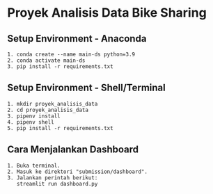 # Proyek Analisis Data Bike Sharing

## Setup Environment - Anaconda
```
1. conda create --name main-ds python=3.9
2. conda activate main-ds
3. pip install -r requirements.txt
```

## Setup Environment - Shell/Terminal
```
1. mkdir proyek_analisis_data
2. cd proyek_analisis_data
3. pipenv install
4. pipenv shell
5. pip install -r requirements.txt
```

## Cara Menjalankan Dashboard
```
1. Buka terminal.
2. Masuk ke direktori "submission/dashboard".
3. Jalankan perintah berikut:
   streamlit run dashboard.py
```
